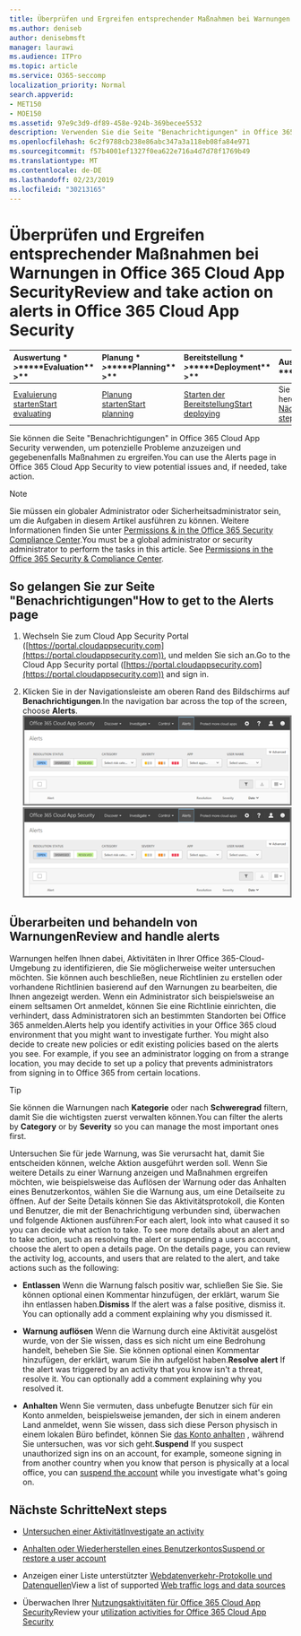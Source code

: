 ```yaml
---
title: Überprüfen und Ergreifen entsprechender Maßnahmen bei Warnungen in Office 365 Cloud App Security
ms.author: deniseb
author: denisebmsft
manager: laurawi
ms.audience: ITPro
ms.topic: article
ms.service: O365-seccomp
localization_priority: Normal
search.appverid:
- MET150
- MOE150
ms.assetid: 97e9c3d9-df89-458e-924b-369becee5532
description: Verwenden Sie die Seite "Benachrichtigungen" in Office 365 Cloud App Security, um potenzielle Probleme anzuzeigen und Maßnahmen zu ergreifen. Sie können Benachrichtigungen schließen oder auflösen und gegebenenfalls ein Benutzerkonto anhalten.
ms.openlocfilehash: 6c2f9788cb238e86abc347a3a118eb08fa84e971
ms.sourcegitcommit: f57b4001ef1327f0ea622e716a4d7d78f1769b49
ms.translationtype: MT
ms.contentlocale: de-DE
ms.lasthandoff: 02/23/2019
ms.locfileid: "30213165"
---
```

# <a name="review-and-take-action-on-alerts-in-office-365-cloud-app-security"></a><span data-ttu-id="751fd-104">Überprüfen und Ergreifen entsprechender Maßnahmen bei Warnungen in Office 365 Cloud App Security</span><span class="sxs-lookup"><span data-stu-id="751fd-104">Review and take action on alerts in Office 365 Cloud App Security</span></span>
  
|<span data-ttu-id="751fd-105">Auswertung \* *\>*\*</span><span class="sxs-lookup"><span data-stu-id="751fd-105">\*\*\*\*Evaluation\*\* \>\*\*</span></span>|<span data-ttu-id="751fd-106">Planung \* *\>*\*</span><span class="sxs-lookup"><span data-stu-id="751fd-106">\*\*\*\*Planning\*\* \>\*\*</span></span>|<span data-ttu-id="751fd-107">Bereitstellung \* *\>*\*</span><span class="sxs-lookup"><span data-stu-id="751fd-107">\*\*\*\*Deployment\*\* \>\*\*</span></span>|<span data-ttu-id="751fd-108">Auslastung \* \* \* \*</span><span class="sxs-lookup"><span data-stu-id="751fd-108">\*\*\*\*Utilization\*\*\*\*</span></span>|
|:-----|:-----|:-----|:-----|
|[<span data-ttu-id="751fd-109">Evaluierung starten</span><span class="sxs-lookup"><span data-stu-id="751fd-109">Start evaluating</span></span>](office-365-cas-overview.md) <br/> |[<span data-ttu-id="751fd-110">Planung starten</span><span class="sxs-lookup"><span data-stu-id="751fd-110">Start planning</span></span>](get-ready-for-office-365-cas.md) <br/> |[<span data-ttu-id="751fd-111">Starten der Bereitstellung</span><span class="sxs-lookup"><span data-stu-id="751fd-111">Start deploying</span></span>](turn-on-office-365-cas.md) <br/> |<span data-ttu-id="751fd-112">Sie sind hier!</span><span class="sxs-lookup"><span data-stu-id="751fd-112">You are here!</span></span>  <br/> [<span data-ttu-id="751fd-113">Nächste Schritte</span><span class="sxs-lookup"><span data-stu-id="751fd-113">Next steps</span></span>](#next-steps) <br/> |
   
<span data-ttu-id="751fd-114">Sie können die Seite "Benachrichtigungen" in Office 365 Cloud App Security verwenden, um potenzielle Probleme anzuzeigen und gegebenenfalls Maßnahmen zu ergreifen.</span><span class="sxs-lookup"><span data-stu-id="751fd-114">You can use the Alerts page in Office 365 Cloud App Security to view potential issues and, if needed, take action.</span></span>
  
> [!NOTE]
> <span data-ttu-id="751fd-p102">Sie müssen ein globaler Administrator oder Sicherheitsadministrator sein, um die Aufgaben in diesem Artikel ausführen zu können. Weitere Informationen finden Sie unter [Permissions &amp; in the Office 365 Security Compliance Center](permissions-in-the-security-and-compliance-center.md).</span><span class="sxs-lookup"><span data-stu-id="751fd-p102">You must be a global administrator or security administrator to perform the tasks in this article. See [Permissions in the Office 365 Security &amp; Compliance Center](permissions-in-the-security-and-compliance-center.md).</span></span> 
  
## <a name="how-to-get-to-the-alerts-page"></a><span data-ttu-id="751fd-117">So gelangen Sie zur Seite "Benachrichtigungen"</span><span class="sxs-lookup"><span data-stu-id="751fd-117">How to get to the Alerts page</span></span>

1. <span data-ttu-id="751fd-118">Wechseln Sie zum Cloud App Security Portal ([https://portal.cloudappsecurity.com](https://portal.cloudappsecurity.com)), und melden Sie sich an.</span><span class="sxs-lookup"><span data-stu-id="751fd-118">Go to the Cloud App Security portal ([https://portal.cloudappsecurity.com](https://portal.cloudappsecurity.com)) and sign in.</span></span>
  
2. <span data-ttu-id="751fd-119">Klicken Sie in der Navigationsleiste am oberen Rand des Bildschirms auf **Benachrichtigungen**.</span><span class="sxs-lookup"><span data-stu-id="751fd-119">In the navigation bar across the top of the screen, choose **Alerts**.</span></span><br/><span data-ttu-id="751fd-120">![Auf der Seite Warnungen werden Warnungen angezeigt, die ausgelöst wurden, und alle ausgeführten Aktionen.](media/3b53d4c9-4b13-435d-8547-8c0f9ae6b914.png)</span><span class="sxs-lookup"><span data-stu-id="751fd-120">![On the Alerts page, you can see alerts that were triggered and any actions taken.](media/3b53d4c9-4b13-435d-8547-8c0f9ae6b914.png)</span></span>
  
## <a name="review-and-handle-alerts"></a><span data-ttu-id="751fd-121">Überarbeiten und behandeln von Warnungen</span><span class="sxs-lookup"><span data-stu-id="751fd-121">Review and handle alerts</span></span>

<span data-ttu-id="751fd-p103">Warnungen helfen Ihnen dabei, Aktivitäten in Ihrer Office 365-Cloud-Umgebung zu identifizieren, die Sie möglicherweise weiter untersuchen möchten. Sie können auch beschließen, neue Richtlinien zu erstellen oder vorhandene Richtlinien basierend auf den Warnungen zu bearbeiten, die Ihnen angezeigt werden. Wenn ein Administrator sich beispielsweise an einem seltsamen Ort anmeldet, können Sie eine Richtlinie einrichten, die verhindert, dass Administratoren sich an bestimmten Standorten bei Office 365 anmelden.</span><span class="sxs-lookup"><span data-stu-id="751fd-p103">Alerts help you identify activities in your Office 365 cloud environment that you might want to investigate further. You might also decide to create new policies or edit existing policies based on the alerts you see. For example, if you see an administrator logging on from a strange location, you may decide to set up a policy that prevents administrators from signing in to Office 365 from certain locations.</span></span>
  
> [!TIP]
> <span data-ttu-id="751fd-125">Sie können die Warnungen nach **Kategorie** oder nach **Schweregrad** filtern, damit Sie die wichtigsten zuerst verwalten können.</span><span class="sxs-lookup"><span data-stu-id="751fd-125">You can filter the alerts by **Category** or by **Severity** so you can manage the most important ones first.</span></span> 
  
<span data-ttu-id="751fd-p104">Untersuchen Sie für jede Warnung, was Sie verursacht hat, damit Sie entscheiden können, welche Aktion ausgeführt werden soll. Wenn Sie weitere Details zu einer Warnung anzeigen und Maßnahmen ergreifen möchten, wie beispielsweise das Auflösen der Warnung oder das Anhalten eines Benutzerkontos, wählen Sie die Warnung aus, um eine Detailseite zu öffnen. Auf der Seite Details können Sie das Aktivitätsprotokoll, die Konten und Benutzer, die mit der Benachrichtigung verbunden sind, überwachen und folgende Aktionen ausführen:</span><span class="sxs-lookup"><span data-stu-id="751fd-p104">For each alert, look into what caused it so you can decide what action to take. To see more details about an alert and to take action, such as resolving the alert or suspending a users account, choose the alert to open a details page. On the details page, you can review the activity log, accounts, and users that are related to the alert, and take actions such as the following:</span></span>
  
- <span data-ttu-id="751fd-p105">**Entlassen** Wenn die Warnung falsch positiv war, schließen Sie Sie. Sie können optional einen Kommentar hinzufügen, der erklärt, warum Sie ihn entlassen haben.</span><span class="sxs-lookup"><span data-stu-id="751fd-p105">**Dismiss** If the alert was a false positive, dismiss it. You can optionally add a comment explaining why you dismissed it.</span></span> 
    
- <span data-ttu-id="751fd-p106">**Warnung auflösen** Wenn die Warnung durch eine Aktivität ausgelöst wurde, von der Sie wissen, dass es sich nicht um eine Bedrohung handelt, beheben Sie Sie. Sie können optional einen Kommentar hinzufügen, der erklärt, warum Sie ihn aufgelöst haben.</span><span class="sxs-lookup"><span data-stu-id="751fd-p106">**Resolve alert** If the alert was triggered by an activity that you know isn't a threat, resolve it. You can optionally add a comment explaining why you resolved it.</span></span> 
    
- <span data-ttu-id="751fd-133">**Anhalten** Wenn Sie vermuten, dass unbefugte Benutzer sich für ein Konto anmelden, beispielsweise jemanden, der sich in einem anderen Land anmeldet, wenn Sie wissen, dass sich diese Person physisch in einem lokalen Büro befindet, können Sie [das Konto anhalten](suspend-or-restore-an-account-in-ocas.md) , während Sie untersuchen, was vor sich geht.</span><span class="sxs-lookup"><span data-stu-id="751fd-133">**Suspend** If you suspect unauthorized sign ins on an account, for example, someone signing in from another country when you know that person is physically at a local office, you can [suspend the account](suspend-or-restore-an-account-in-ocas.md) while you investigate what's going on.</span></span> 
    
## <a name="next-steps"></a><span data-ttu-id="751fd-134">Nächste Schritte</span><span class="sxs-lookup"><span data-stu-id="751fd-134">Next steps</span></span>

- [<span data-ttu-id="751fd-135">Untersuchen einer Aktivität</span><span class="sxs-lookup"><span data-stu-id="751fd-135">Investigate an activity</span></span>](investigate-an-activity-in-office-365-cas.md)
    
- [<span data-ttu-id="751fd-136">Anhalten oder Wiederherstellen eines Benutzerkontos</span><span class="sxs-lookup"><span data-stu-id="751fd-136">Suspend or restore a user account</span></span>](suspend-or-restore-an-account-in-ocas.md)
    
- <span data-ttu-id="751fd-137">Anzeigen einer Liste unterstützter [Webdatenverkehr-Protokolle und Datenquellen](web-traffic-logs-and-data-sources-for-ocas.md)</span><span class="sxs-lookup"><span data-stu-id="751fd-137">View a list of supported [Web traffic logs and data sources](web-traffic-logs-and-data-sources-for-ocas.md)</span></span>
    
- <span data-ttu-id="751fd-138">Überwachen Ihrer [Nutzungsaktivitäten für Office 365 Cloud App Security](utilization-activities-for-ocas.md)</span><span class="sxs-lookup"><span data-stu-id="751fd-138">Review your [utilization activities for Office 365 Cloud App Security](utilization-activities-for-ocas.md)</span></span>
    

